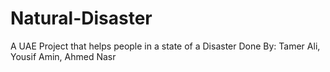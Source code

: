 # Natural-Disaster

A UAE Project that helps people in a state of a Disaster
Done By: Tamer Ali, Yousif Amin, Ahmed Nasr
